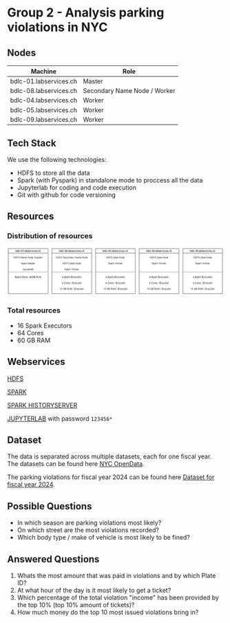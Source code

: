 # Group 2 - Analysis parking violations in NYC

## Nodes

| Machine                 | Role    |
| ----------------------- | ------- |
| bdlc-01.labservices.ch  | Master  |
| bdlc-08.labservices.ch  | Secondary Name Node / Worker  |
| bdlc-04.labservices.ch  | Worker  |
| bdlc-05.labservices.ch  | Worker  |
| bdlc-09.labservices.ch  | Worker  |

## Tech Stack

We use the following technologies:
- HDFS to store all the data
- Spark (with Pyspark) in standalone mode to proccess all the data
- Jupyterlab for coding and code execution
- Git with github for code versioning

## Resources

### Distribution of resources

![Resources](diagrams/resources.jpg)

### Total resources

- 16 Spark Executors
- 64 Cores
- 60 GB RAM

## Webservices

[HDFS](http://bdlc-01.labservices.ch:9870/dfshealth.html#tab-overview)

[SPARK](http://bdlc-01.labservices.ch:8080/)

[SPARK HISTORYSERVER](http://bdlc-01.labservices.ch:18080/)

[JUPYTERLAB](http://bdlc-01.labservices.ch:8888/lab) with password `123456*`

## Dataset

The data is separated across multiple datasets, each for one fiscal year. The datasets can be found here [NYC OpenData](https://opendata.cityofnewyork.us/).

The parking violations for fiscal year 2024 can be found here [Dataset for fiscal year 2024](https://data.cityofnewyork.us/City-Government/Parking-Violations-Issued-Fiscal-Year-2024/pvqr-7yc4/about_data).

## Possible Questions

- In which season are parking violations most likely?
- On which street are the most violations recorded?
- Which body type / make of vehicle is most likely to be fined?

## Answered Questions

1. Whats the most amount that was paid in violations and by which Plate ID?
2. At what hour of the day is it most likely to get a ticket?
3. Which percentage of the total violation "income" has been provided by the top 10% (top 10% amount of tickets)?
4. How much money do the top 10 most issued violations bring in?
